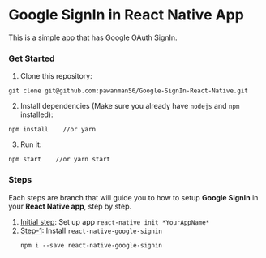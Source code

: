 # Google SignIn in React Native App
This is a simple app that has Google OAuth SignIn.

### Get Started
1. Clone this repository:
```
git clone git@github.com:pawanman56/Google-SignIn-React-Native.git
```

2. Install dependencies (Make sure you already have `nodejs` and `npm` installed):
```
npm install    //or yarn
```

3. Run it:
```
npm start    //or yarn start
```

### Steps
Each steps are branch that will guide you to how to setup **Google SignIn** in your **React Native app**, step by step.

1. [Initial step][0]:  Set up app `react-native init *YourAppName*`
2. [Step-1][1]:  Install `react-native-google-signin`
    ```
    npm i --save react-native-google-signin
    ```


[0]: https://github.com/pawanman56/Google-SignIn-React-Native/commits/step-0
[1]: https://github.com/pawanman56/Google-SignIn-React-Native/commits/step-0